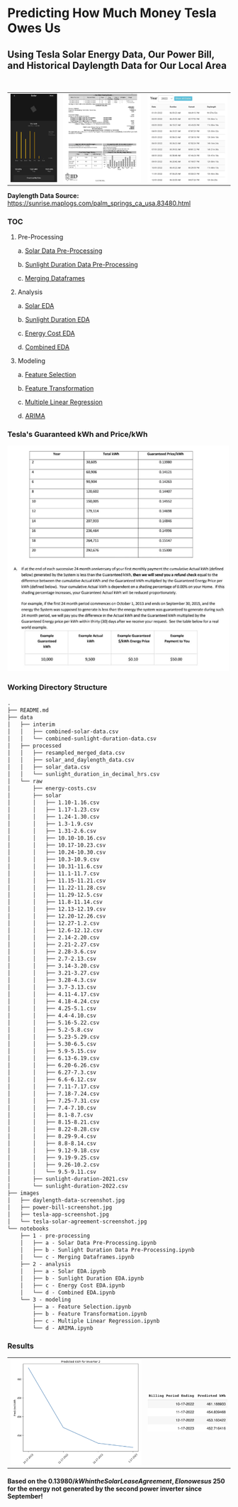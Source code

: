 # Predicting How Much Money Tesla Owes Us
## Using Tesla Solar Energy Data, Our Power Bill, and Historical Daylength Data for Our Local Area
<br>

<table width = "100%">
    <tr>
        <td>
            <img src="https://raw.githubusercontent.com/nickmccarty/solar-energy-predictor/main/images/tesla-app-screenshot.jpg"/> 
        </td>
        <td>
            <img src="https://raw.githubusercontent.com/nickmccarty/solar-energy-predictor/main/images/power-bill-screenshot.jpg"/>
        </td>
        <td>
            <img src="https://raw.githubusercontent.com/nickmccarty/solar-energy-predictor/main/images/daylength-data-screenshot.jpg"/>
        </td>
    </tr>
</table>

**Daylength Data Source:** https://sunrise.maplogs.com/palm_springs_ca_usa.83480.html

### TOC

1. Pre-Processing

    a. [Solar Data Pre-Processing](https://github.com/nickmccarty/solar-energy-predictor/blob/main/notebooks/1%20-%20pre-processing/a%20-%20Solar%20Data%20Pre-Processing.ipynb)
    
    b. [Sunlight Duration Data Pre-Processing](https://github.com/nickmccarty/solar-energy-predictor/blob/main/notebooks/1%20-%20pre-processing/b%20-%20Sunlight%20Duration%20Data%20Pre-Processing.ipynb)
    
    c. [Merging Dataframes](https://github.com/nickmccarty/solar-energy-predictor/blob/main/notebooks/1%20-%20pre-processing/c%20-%20Merging%20Dataframes.ipynb)
    
2. Analysis

    a. [Solar EDA](https://github.com/nickmccarty/solar-energy-predictor/blob/main/notebooks/2%20-%20analysis/a%20-%20Solar%20EDA.ipynb)
    
    b. [Sunlight Duration EDA](https://github.com/nickmccarty/solar-energy-predictor/blob/main/notebooks/2%20-%20analysis/b%20-%20Sunlight%20Duration%20EDA.ipynb)
    
    c. [Energy Cost EDA](https://github.com/nickmccarty/solar-energy-predictor/blob/main/notebooks/2%20-%20analysis/c%20-%20Energy%20Cost%20EDA.ipynb)
    
    d. [Combined EDA](https://github.com/nickmccarty/solar-energy-predictor/blob/main/notebooks/2%20-%20analysis/d%20-%20Combined%20EDA.ipynb)
    
3. Modeling

    a. [Feature Selection](https://github.com/nickmccarty/solar-energy-predictor/blob/main/notebooks/3%20-%20modeling/a%20-%20Feature%20Selection.ipynb)
    
    b. [Feature Transformation](https://github.com/nickmccarty/solar-energy-predictor/blob/main/notebooks/3%20-%20modeling/b%20-%20Feature%20Transformation.ipynb)
    
    c. [Multiple Linear Regression](https://github.com/nickmccarty/solar-energy-predictor/blob/main/notebooks/3%20-%20modeling/c%20-%20Multiple%20Linear%20Regression.ipynb)
    
    d. [ARIMA](https://github.com/nickmccarty/solar-energy-predictor/blob/main/notebooks/3%20-%20modeling/d%20-%20ARIMA.ipynb)

### Tesla's Guaranteed kWh and Price/kWh

<img src="./images/tesla-solar-agreement-screenshot.jpg" width = 500/>

### Working Directory Structure

```
.
├── README.md
├── data
│   ├── interim
│   │   ├── combined-solar-data.csv
│   │   └── combined-sunlight-duration-data.csv
│   ├── processed
│   │   ├── resampled_merged_data.csv
│   │   ├── solar_and_daylength_data.csv
│   │   ├── solar_data.csv
│   │   └── sunlight_duration_in_decimal_hrs.csv
│   └── raw
│       ├── energy-costs.csv
│       ├── solar
│       │   ├── 1.10-1.16.csv
│       │   ├── 1.17-1.23.csv
│       │   ├── 1.24-1.30.csv
│       │   ├── 1.3-1.9.csv
│       │   ├── 1.31-2.6.csv
│       │   ├── 10.10-10.16.csv
│       │   ├── 10.17-10.23.csv
│       │   ├── 10.24-10.30.csv
│       │   ├── 10.3-10.9.csv
│       │   ├── 10.31-11.6.csv
│       │   ├── 11.1-11.7.csv
│       │   ├── 11.15-11.21.csv
│       │   ├── 11.22-11.28.csv
│       │   ├── 11.29-12.5.csv
│       │   ├── 11.8-11.14.csv
│       │   ├── 12.13-12.19.csv
│       │   ├── 12.20-12.26.csv
│       │   ├── 12.27-1.2.csv
│       │   ├── 12.6-12.12.csv
│       │   ├── 2.14-2.20.csv
│       │   ├── 2.21-2.27.csv
│       │   ├── 2.28-3.6.csv
│       │   ├── 2.7-2.13.csv
│       │   ├── 3.14-3.20.csv
│       │   ├── 3.21-3.27.csv
│       │   ├── 3.28-4.3.csv
│       │   ├── 3.7-3.13.csv
│       │   ├── 4.11-4.17.csv
│       │   ├── 4.18-4.24.csv
│       │   ├── 4.25-5.1.csv
│       │   ├── 4.4-4.10.csv
│       │   ├── 5.16-5.22.csv
│       │   ├── 5.2-5.8.csv
│       │   ├── 5.23-5.29.csv
│       │   ├── 5.30-6.5.csv
│       │   ├── 5.9-5.15.csv
│       │   ├── 6.13-6.19.csv
│       │   ├── 6.20-6.26.csv
│       │   ├── 6.27-7.3.csv
│       │   ├── 6.6-6.12.csv
│       │   ├── 7.11-7.17.csv
│       │   ├── 7.18-7.24.csv
│       │   ├── 7.25-7.31.csv
│       │   ├── 7.4-7.10.csv
│       │   ├── 8.1-8.7.csv
│       │   ├── 8.15-8.21.csv
│       │   ├── 8.22-8.28.csv
│       │   ├── 8.29-9.4.csv
│       │   ├── 8.8-8.14.csv
│       │   ├── 9.12-9.18.csv
│       │   ├── 9.19-9.25.csv
│       │   ├── 9.26-10.2.csv
│       │   └── 9.5-9.11.csv
│       ├── sunlight-duration-2021.csv
│       └── sunlight-duration-2022.csv
├── images
│   ├── daylength-data-screenshot.jpg
│   ├── power-bill-screenshot.jpg
│   ├── tesla-app-screenshot.jpg
│   └── tesla-solar-agreement-screenshot.jpg
└── notebooks
    ├── 1 - pre-processing
    │   ├── a - Solar Data Pre-Processing.ipynb
    │   ├── b - Sunlight Duration Data Pre-Processing.ipynb
    │   └── c - Merging Dataframes.ipynb
    ├── 2 - analysis
    │   ├── a - Solar EDA.ipynb
    │   ├── b - Sunlight Duration EDA.ipynb
    │   ├── c - Energy Cost EDA.ipynb
    │   └── d - Combined EDA.ipynb
    └── 3 - modeling
        ├── a - Feature Selection.ipynb
        ├── b - Feature Transformation.ipynb
        ├── c - Multiple Linear Regression.ipynb
        └── d - ARIMA.ipynb
```

### Results

<table width = "100%">
    <tr>
        <td>
            <img src="./images/predicted-kWh-lost.png"/>
        </td>
        <td>
            <img src="./images/ARIMA-forecast-screenshot.png"/> 
        </td>
    </tr>
</table>

#### Based on the $0.13980/kWh in the Solar Lease Agreement, Elon owes us ~$250 for the energy not generated by the second power inverter since September!
